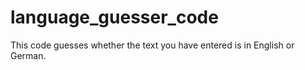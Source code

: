 # language_guesser_code
This code guesses whether the text you have entered is in English or German.

